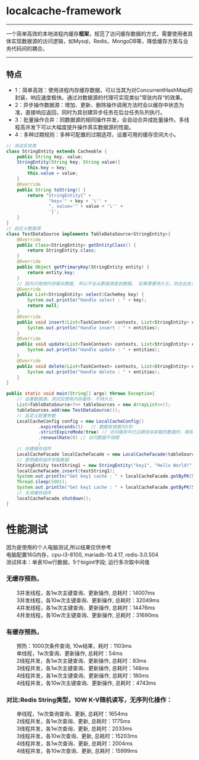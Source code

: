localcache-framework
============

----
一个简单高效的本地进程内缓存**框架**，规范了访问缓存数据的方式，需要使用者具体实现数据源的访问逻辑，如Mysql，Redis，MongoDB等，降低缓存方案与业务代码间的耦合。

---
## 特点
* 1：简单高效：使用进程内存缓存数据，可以当其为对ConcurrentHashMap的封装，响应速度极快。通过对数据源的代理可实现类似”常驻内存“的效果。
* 2：异步操作数据源：增加、更新、删除操作调用方法时会以缓存中状态为准，直接响应返回，同时为其创建异步任务在后台任务队列执行。
* 3：批量操作合并：同数据源的相同操作并发，会自动合并成批量操作。多线程高并发下可以大幅度提升操作真实数据源的性能。
* 4：多种过期规则：多种可配置的过期选项，设置可用的缓存空间大小。

```java
// 测试实体类
class StringEntity extends Cacheable {
    public String key, value;
    StringEntity(String key, String value){
        this.key = key;
        this.value = value;
    }
    @Override
    public String toString() {
        return "StringEntity{" +
                "key='" + key + '\'' +
                ", value='" + value + '\'' +
                '}';
    }
}
// 自定义数据源
class TestDataSource implements TableDataSource<StringEntity>{
    @Override
    public Class<StringEntity> getEntityClass() {
        return StringEntity.class;
    }
    @Override
    public Object getPrimaryKey(StringEntity entity) {
        return entity.key;
    }
    // 因为只使用内存缓存数据, 所以不会从数据源查到数据。 如果需要持久化，则在此处实现通过第三方数据源增删改查数据，如Mysql，Redis等
    @Override
    public List<StringEntity> select(CacheKey key) {
        System.out.println("Handle select : " + key);
        return null;
    }
    @Override
    public void insert(List<TaskContext> contexts, List<StringEntity> entities) {
        System.out.println("Handle insert : " + entities);
    }
    @Override
    public void update(List<TaskContext> contexts, List<StringEntity> entities) {
        System.out.println("Handle update : " + entities);
    }
    @Override
    public void delete(List<TaskContext> contexts, List<StringEntity> entities) {
        System.out.println("Handle delete : " + entities);
    }
}

public static void main(String[] args) throws Exception{
    // 设置数据源。测试仅使用内存缓存，不持久化
    List<TableDataSource<?>> tableSources = new ArrayList<>();
    tableSources.add(new TestDataSource());
    // 自定义配置参数
    LocalCacheConfig config = new LocalCacheConfig()
            .expireSeconds(5)   // 数据有效期为5秒
            .strictExpireMode(true) // 访问缓存中已过期但未卸载的数据时，移除缓存
            .renewalRate(0) // 访问数据不续期
            ;
    // 创建缓存组件
    LocalCacheFacade localCacheFacade = new LocalCacheFacade(tableSources, config);
    // 使用缓存组件存取数据
    StringEntity testString1 = new StringEntity("key1", "Hello World!");
    localCacheFacade.insert(testString1);
    System.out.println("Get key1 cache : " + localCacheFacade.getByPK(StringEntity.class, "key1"));
    Thread.sleep(5001);
    System.out.println("Get key1 cache : " + localCacheFacade.getByPK(StringEntity.class, "key1"));
    // 关闭缓存组件
    localCacheFacade.shutdown();
}

```

# 性能测试 
因为是使用的个人电脑测试,所以结果仅供参考 <br>
电脑配置16G内存，cpu-i3-8100, mariadb-10.4.17, redis-3.0.504 <br>
测试样本：单表10w行数据，5个bigint字段; 运行多次取中间值<br>
### 无缓存预热，<br>
&emsp;&emsp;3并发线程，各1w次主键查询、更新操作, 总耗时：14007ms <br>
&emsp;&emsp;3并发线程，各10w次主键查询、更新操作, 总耗时：32049ms <br>
&emsp;&emsp;4并发线程，各1w次主键查询、更新操作, 总耗时：14476ms <br>
&emsp;&emsp;4并发线程，各10w次主键查询、更新操作, 总耗时：31690ms <br>
### 有缓存预热，<br>
&emsp;&emsp;预热：1000次条件查询, 10w结果，耗时：1103ms <br>
&emsp;&emsp;单线程，1w次查询、更新操作, 总耗时：54ms <br>
&emsp;&emsp;2线程并发，各1w次主键查询、更新操作, 总耗时：83ms <br>
&emsp;&emsp;3线程并发，各1w次主键查询、更新操作, 总耗时：148ms <br>
&emsp;&emsp;4线程并发，各1w次主键查询、更新操作, 总耗时：180ms <br>
&emsp;&emsp;4线程并发，各10w次主键查询、更新操作, 总耗时：4743ms <br>
    
### 对比:Redis String类型，10W K-V随机读写，无序列化操作： <br>
&emsp;&emsp;单线程，1w次查询查询、更新, 总耗时：1654ms <br>
&emsp;&emsp;2线程并发，各1w次查询、更新, 总耗时：1775ms <br>
&emsp;&emsp;3线程并发，各1w次查询、更新, 总耗时：2033ms <br>
&emsp;&emsp;3线程并发，各10w次查询、更新, 总耗时：15203ms <br>
&emsp;&emsp;4线程并发，各1w次查询、更新, 总耗时：2004ms <br>
&emsp;&emsp;4线程并发，各10w次查询、更新, 总耗时：15999ms <br>

